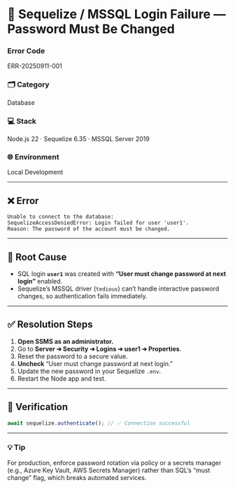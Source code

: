 # 🚨 Sequelize / MSSQL Login Failure — **Password Must Be Changed**

### Error Code
ERR-20250911-001

### 🗂 Category  
Database

### 💻 Stack  
Node.js 22 · Sequelize 6.35 · MSSQL Server 2019

### 🌐 Environment  
Local Development

---

## ❌ Error
```
Unable to connect to the database:
SequelizeAccessDeniedError: Login failed for user 'user1'.
Reason: The password of the account must be changed.
```

---

## 🔎 Root Cause
- SQL login **`user1`** was created with **“User must change password at next login”** enabled.  
- Sequelize’s MSSQL driver (`tedious`) can’t handle interactive password changes, so authentication fails immediately.

---

## ✅ Resolution Steps
1. **Open SSMS as an administrator.**  
2. Go to **Server ➔ Security ➔ Logins ➔ user1 ➔ Properties**.  
3. Reset the password to a secure value.  
4. **Uncheck** “User must change password at next login.”  
5. Update the new password in your Sequelize `.env`.  
6. Restart the Node app and test.

---

## 🔐 Verification
```js
await sequelize.authenticate(); // ✅ Connection successful
```

---

### 💡 Tip
For production, enforce password rotation via policy or a secrets manager (e.g., Azure Key Vault, AWS Secrets Manager) rather than SQL’s “must change” flag, which breaks automated services.
